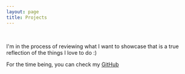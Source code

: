 ```yaml
---
layout: page
title: Projects
---
```


<br/>

I'm in the process of reviewing what I want to showcase that is a true reflection of the things I love to do :)

For the time being, you can check my [GitHub](https://github.com/raphaklaus)
